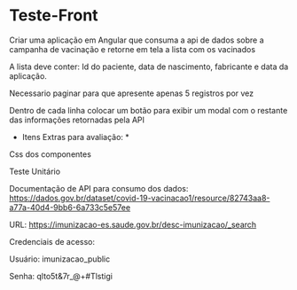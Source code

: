 # Teste-Front

Criar uma aplicação em Angular que consuma a api de dados sobre a campanha de vacinação e retorne em tela a lista com os vacinados 

A lista deve conter: Id do paciente, data de nascimento, fabricante e data da aplicação.

Necessario paginar para que apresente apenas 5 registros por vez

Dentro de cada linha colocar um botão para exibir um modal com o restante das informações retornadas pela API


* Itens Extras para avaliação: *

Css dos componentes

Teste Unitário




Documentação de API para consumo dos dados:
https://dados.gov.br/dataset/covid-19-vacinacao1/resource/82743aa8-a77a-40d4-9bb6-6a733c5e57ee

URL: https://imunizacao-es.saude.gov.br/desc-imunizacao/_search

Credenciais de acesso:

Usuário: imunizacao_public

Senha: qlto5t&7r_@+#Tlstigi

